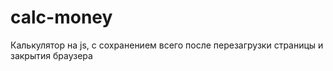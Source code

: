 # calc-money
Калькулятор на js, с сохранением всего после перезагрузки страницы и закрытия браузера 
